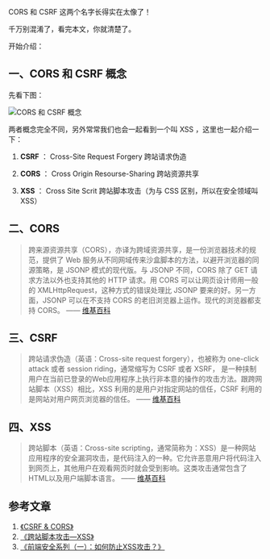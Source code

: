 CORS 和 CSRF 这两个名字长得实在太像了！

千万别混淆了，看完本文，你就清楚了。

开始介绍：

## 一、CORS 和 CSRF 概念

先看下图：

![CORS 和 CSRF 概念](CORS-CSRF-1.png)

两者概念完全不同，另外常常我们也会一起看到一个叫 XSS ，这里也一起介绍一下：

1. **CSRF** ： Cross-Site Request Forgery  跨站请求伪造

2. **CORS** ： Cross Origin Resourse-Sharing  跨站资源共享

3. **XSS** ： Cross Site Scrit 跨站脚本攻击（为与 CSS 区别，所以在安全领域叫 XSS）

## 二、CORS

> 跨来源资源共享（CORS），亦译为跨域资源共享，是一份浏览器技术的规范，提供了 Web 服务从不同网域传来沙盒脚本的方法，以避开浏览器的同源策略，是 JSONP 模式的现代版。与 JSONP 不同，CORS 除了 GET 请求方法以外也支持其他的 HTTP 请求。用 CORS 可以让网页设计师用一般的 XMLHttpRequest，这种方式的错误处理比 JSONP 要来的好。另一方面，JSONP 可以在不支持 CORS 的老旧浏览器上运作。现代的浏览器都支持 CORS。
—— [维基百科](https://zh.wikipedia.org/wiki/%E8%B7%A8%E4%BE%86%E6%BA%90%E8%B3%87%E6%BA%90%E5%85%B1%E4%BA%AB)


## 三、CSRF

> 跨站请求伪造（英语：Cross-site request forgery），也被称为 one-click attack 或者 session riding，通常缩写为 CSRF 或者 XSRF， 是一种挟制用户在当前已登录的Web应用程序上执行非本意的操作的攻击方法。跟跨网站脚本（XSS）相比，XSS 利用的是用户对指定网站的信任，CSRF 利用的是网站对用户网页浏览器的信任。
—— [维基百科](https://zh.wikipedia.org/wiki/%E8%B7%A8%E7%AB%99%E8%AF%B7%E6%B1%82%E4%BC%AA%E9%80%A0)

## 四、XSS

> 跨站脚本（英语：Cross-site scripting，通常简称为：XSS）是一种网站应用程序的安全漏洞攻击，是代码注入的一种。它允许恶意用户将代码注入到网页上，其他用户在观看网页时就会受到影响。这类攻击通常包含了HTML以及用户端脚本语言。
—— [维基百科](https://zh.wikipedia.org/wiki/%E8%B7%A8%E7%B6%B2%E7%AB%99%E6%8C%87%E4%BB%A4%E7%A2%BC)




## 参考文章

1. [《CSRF & CORS》](https://www.cnblogs.com/lailailai/p/4528092.html)
2. [《跨站脚本攻击—XSS》](https://segmentfault.com/a/1190000020402185)
3. [《前端安全系列（一）：如何防止XSS攻击？》](https://tech.meituan.com/2018/09/27/fe-security.html)